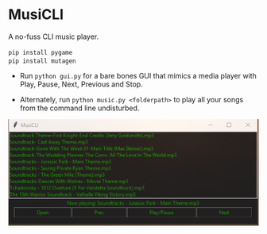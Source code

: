 # MusiCLI

A no-fuss CLI music player.

`pip install pygame`   
`pip install mutagen`

- Run `python gui.py` for a bare bones GUI that mimics a media player with Play, Pause, Next, Previous and Stop.

- Alternately, run `python music.py <folderpath>` to play all your songs from the command line undisturbed.

<p align="center"> 
<img src="MusiCLI.PNG">
</p>
